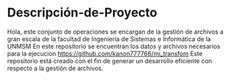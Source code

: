 # Descripción-de-Proyecto
Hola, este conjunto de operaciones se encargan de la gestión de archivos a gran escala de la facultad de Ingeniería de Sistemas e Informática de la UNMSM
En este repositorio se encuentran los datos y archivos necesarios para la ejecucion https://github.com/kanon777766/mi_transfom
Este repositorio está creado con el fin de generar un desarrollo eficiente con respecto a la gestión de archivos.
